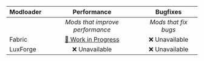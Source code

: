 | Modloader | Performance | Bugfixes |
| --- | :---: | :---: | 
| | *Mods that improve performance* | *Mods that fix bugs* | 
| Fabric | [🚧 Work in Progress](fabric/optimizations.md) | ❌ Unavailable | 
| LuxForge | ❌ Unavailable | ❌ Unavailable |